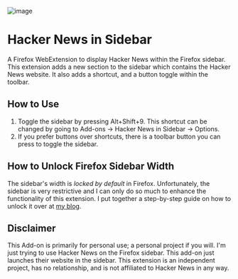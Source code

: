 ![image](/icons/48x48.png)

# Hacker News in Sidebar

A Firefox WebExtension to display Hacker News within the Firefox sidebar. This extension adds a new section to the sidebar which contains the Hacker News website. It also adds a shortcut, and a button toggle within the toolbar.

## How to Use

1. Toggle the sidebar by pressing Alt+Shift+9. This shortcut can be changed by going to Add-ons -> Hacker News in Sidebar -> Options.
2. If you prefer buttons over shortcuts, there is a toolbar button you can press to toggle the sidebar.

## How to Unlock Firefox Sidebar Width

The sidebar's width is *locked by default* in Firefox. Unfortunately, the sidebar is very restrictive and I can only do so much to enhance the functionality of this extension. I put together a step-by-step guide on how to unlock it over at [my blog](https://stressed.dev/unlock-max-width-of-firefoxs-sidebar/).

## Disclaimer

This Add-on is primarily for personal use; a personal project if you will. I'm just trying to use Hacker News on the Firefox sidebar. This add-on just launches their website in the sidebar. This extension is an independent project, has no relationship, and is not affiliated to Hacker News in any way.
